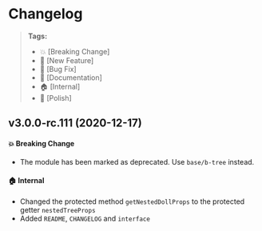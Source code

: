 Changelog
=========

> **Tags:**
> - :boom:       [Breaking Change]
> - :rocket:     [New Feature]
> - :bug:        [Bug Fix]
> - :memo:       [Documentation]
> - :house:      [Internal]
> - :nail_care:  [Polish]

## v3.0.0-rc.111 (2020-12-17)

#### :boom: Breaking Change

* The module has been marked as deprecated. Use `base/b-tree` instead.

#### :house: Internal

* Changed the protected method `getNestedDollProps` to the protected getter `nestedTreeProps`
* Added `README`, `CHANGELOG` and `interface`
